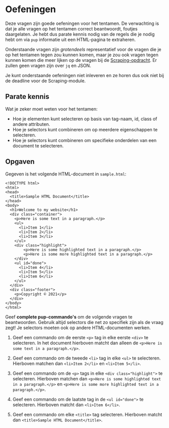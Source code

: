 # Oefeningen

Deze vragen zijn goede oefeningen voor het tentamen. De verwachting is dat je alle vragen op het tentamen correct beantwoordt, foutjes daargelaten. Je hebt dus parate kennis nodig van de regels die je nodig hebt om via `pup` informatie uit een HTML-pagina te extraheren.

Onderstaande vragen zijn *grotendeels* representatief voor de vragen die je op het tentamen tegen zou kunnen komen, maar je zou ook vragen tegen kunnen komen die meer lijken op de vragen bij de [Scraping-opdracht](/tools/scraping). Er zullen geen vragen zijn over `jq` en JSON.

Je kunt onderstaande oefeningen niet inleveren en ze horen dus ook niet bij de deadline voor de Scraping-module.


## Parate kennis

Wat je zeker moet weten voor het tentamen:

- Hoe je elementen kunt selecteren op basis van tag-naam, id, class of andere attributen.
- Hoe je selectors kunt combineren om op meerdere eigenschappen te selecteren.
- Hoe je selectors kunt combineren om specifieke onderdelen van een document te selecteren.


## Opgaven

Gegeven is het volgende HTML-document in `sample.html`:

    <!DOCTYPE html>
    <html>
    <head>
      <title>Sample HTML Document</title>
    </head>
    <body>
      <h1>Welcome to my website</h1>
      <div class="container">
        <p>Here is some text in a paragraph.</p>
        <ul>
          <li>Item 1</li>
          <li>Item 2</li>
          <li>Item 3</li>
        </ul>
        <div class="highlight">
            <p>Here is some highlighted text in a paragraph.</p>
            <p>Here is some more highlighted text in a paragraph.</p>
        </div>
        <ul id="done">
          <li>Item 4</li>
          <li>Item 5</li>
          <li>Item 6</li>
        </ul>
      </div>
      <div class="footer">
        <p>Copyright © 2021</p>
      </div>
    </body>
    </html>

Geef **complete pup-commando's** om de volgende vragen te beantwoorden. Gebruik altijd selectors die net zo specifiek zijn als de vraag zegt! Je selectors moeten ook op andere HTML-documenten werken.

1. Geef een commando om de eerste `<p>` tag in elke eerste `<div>` te selecteren. In het document hierboven matcht dan alleen de `<p>Here is some text in a paragraph.</p>`.

2. Geef een commando om de tweede `<li>` tag in elke `<ul>` te selecteren. Hierboven matchen dan `<li>Item 2</li>` en `<li>Item 5</li>`.

3. Geef een commando om de `<p>` tags in elke `<div class="highlight">` te selecteren. Hierboven matchen dan `<p>Here is some highlighted text in a paragraph.</p>` en `<p>Here is some more highlighted text in a paragraph.</p>`.

4. Geef een commando om de laatste tag in de `<ul id="done">` te selecteren. Hierboven matcht dan `<li>Item 6</li>`.

5. Geef een commando om elke `<title>` tag selecteren. Hierboven matcht dan `<title>Sample HTML Document</title>`.
